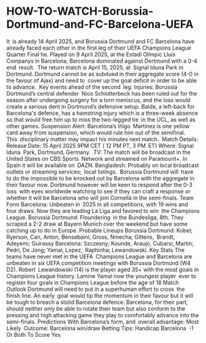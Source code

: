 # HOW-TO-WATCH-Borussia-Dortmund-and-FC-Barcelona-UEFA





It is already 14 April 2025, and Borussia Dortmund and FC Barcelona have already faced each other in the first leg of their UEFA Champions League Quarter Final tie. Played on 9 April 2025, at the Estadi Olímpic Lluís Companys in Barcelona, Barcelona dominated against Dortmund with a 0-4 end result. ​
The return match is April 15, 2025, at Signal Iduna Park in Dortmund. Dortmund cannot be as subdued in their aggregate score (4-0 in the favour of Ajax) and need to cover up the goal deficit in order to be able to advance. ​
Key events ahead of the second leg:
Injuries: Borussia Dortmund’s central defender Nico Schlotterbeck has been ruled out for the season after undergoing surgery for a torn meniscus, and the loss would create a serious dent in Dortmund’s defensive setup. Balde, a left-back for Barcelona's defence, has a hamstring injury which is a three-week absence so that would free him up to miss the two-legged tie in the UCL, as well as other games. ​
Suspensiоn Alert: Barcelona’s Iñigo Martínez is one yellow card away fгom suspension, which would rule him out of the semifinal. This disciplinary matter may impact his minutes next match. ​
Match Details:
Release Date: 15 April 2025 9PM CET ( ​12 PM PT, 3 PM ET)
Where: Signal Iduna Park, Dortmund, Germany. ​
TV: The match will be broadcast in the United States on CBS Sports Network and streamed on Paramount+. In Spain it will be available on DAZN. Bangladesh: Probably on local broadcast outlets or streaming services; local listings. ​
Borussia Dortmund will have to do the impossible to be knocked out by Barcelona with the aggregate in their favour now. Dortmund however will be keen to respond after the 0-3 loss with eyes worldwide watching to see if they can craft a response or whether it will be Barcelona who will join Cornellà in the semi-finals.
Team Form
Barcelona: Unbeaten in 2025 in all competitions, with 19 wins and four draws. Now they are leading La Liga and favored to win the Champions League.
Borussia Dortmund: Floundering in the Bundesliga, 8th. They scraped a 2-2 draw at Bayern Munich over the weekend but have some catching up to do in Europe.
Probable Lineups
Borussia Dortmund:
Kobel; Ryerson, Can, Anton, Bensebaini; Gross, Nmecha; Gittens, Brandt, Adeyemi; Guirassy
Barcelona:
Szczesny; Kounde, Araujo, Cubarsi, Martin; Pedri, De Jong; Yamal, Lopez, Raphinha; Lewandowski.
Key Stats
The teams have never met in the UEFA Champions League and Barcelona are unbeaten in six UEFA competition meetings with Borussia Dortmund (W4 D2).
Robert Lewandowski (14) is the player aged 35+ with the most goals in Champions League history.
Lamine Yamal now the youngest player ever to register four goals in Champions League before the age of 18
Match Outlook
Dortmund will need to put in a superhuman effort to cross the finish line. An early goal would tip the momentum in their favour but it will be tough to breach a stolid Barcelona defence. Barcelona, for their part, should neither only be able to rotate their team but also conform to the pressing and high attacking game they play to comfortably advance into the semi-finals.
Predictions
With Barcelona’s form, and overall advantage:
Most Likely Outcome: Barcelona win/draw
Betting Tips: Handicap Barcelona -1 Or Both To Score Yes
